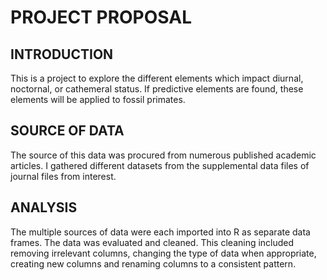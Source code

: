 # PROJECT PROPOSAL 
## INTRODUCTION
This is a project to explore the different elements which impact
diurnal, noctornal, or cathemeral status. If predictive elements are
found, these elements will be applied to fossil primates.

## SOURCE OF DATA
The source of this data was procured from numerous published academic articles. I gathered 
different datasets from the supplemental data files of journal files from interest. 

## ANALYSIS 
The multiple sources of data were each imported into R as separate data frames. The data was evaluated and cleaned. This cleaning included removing irrelevant columns, changing the type of data when appropriate, creating new columns and renaming columns to a consistent pattern. 

